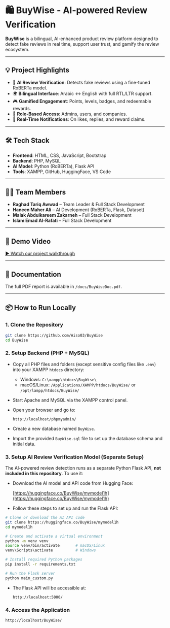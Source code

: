 # 🛍️ BuyWise - AI-powered Review Verification

**BuyWise** is a bilingual, AI-enhanced product review platform designed to detect fake reviews in real time, support user trust, and gamify the review ecosystem.

---

## 💡 Project Highlights

* 🧠 **AI Review Verification**: Detects fake reviews using a fine-tuned RoBERTa model.
* 🌍 **Bilingual Interface**: Arabic ↔ English with full RTL/LTR support.
* 🎮 **Gamified Engagement**: Points, levels, badges, and redeemable rewards.
* 🔐 **Role-Based Access**: Admins, users, and companies.
* 📣 **Real-Time Notifications**: On likes, replies, and reward claims.

---

## 🛠️ Tech Stack

* **Frontend**: HTML, CSS, JavaScript, Bootstrap
* **Backend**: PHP, MySQL
* **AI Model**: Python (RoBERTa), Flask API
* **Tools**: XAMPP, GitHub, HuggingFace, VS Code

---

## 👩‍💻 Team Members

* **Raghad Tariq Awwad** – Team Leader & Full Stack Development
* **Haneen Maher Ali** – AI Development (RoBERTa, Flask, Dataset)
* **Malak Abdulkareem Zakarneh** – Full Stack Development
* **Islam Emad Al-Rafati** – Full Stack Development

---

## 🎥 Demo Video

[▶️ Watch our project walkthrough](https://youtu.be/gpzpg5rX28M?si=gawNSMz4ET5khY13)

---

## 📂 Documentation

The full PDF report is available in `/docs/BuyWiseDoc.pdf`.

---

## 📦 How to Run Locally

### 1. Clone the Repository

```bash
git clone https://github.com/Aiso03/BuyWise
cd BuyWise
```

### 2. Setup Backend (PHP + MySQL)

* Copy all PHP files and folders (except sensitive config files like `.env`) into your XAMPP `htdocs` directory:

  * Windows: `C:\xampp\htdocs\BuyWise\`
  * macOS/Linux: `/Applications/XAMPP/htdocs/BuyWise/` or `/opt/lampp/htdocs/BuyWise/`

* Start Apache and MySQL via the XAMPP control panel.

* Open your browser and go to:

  ```
  http://localhost/phpmyadmin/
  ```

* Create a new database named `BuyWise`.

* Import the provided `BuyWise.sql` file to set up the database schema and initial data.

### 3. Setup AI Review Verification Model (Separate Setup)

The AI-powered review detection runs as a separate Python Flask API, **not included in this repository**. To use it:

* Download the AI model and API code from Hugging Face:

  [https://huggingface.co/BuyWise/mymodel1h](https://huggingface.co/BuyWise/mymodel1h)

* Follow these steps to set up and run the Flask API:

```bash
# Clone or download the AI API code
git clone https://huggingface.co/BuyWise/mymodel1h
cd mymodel1h

# Create and activate a virtual environment
python -m venv venv
source venv/bin/activate       # macOS/Linux
venv\Scripts\activate          # Windows

# Install required Python packages
pip install -r requirements.txt

# Run the Flask server
python main_custom.py
```

* The Flask API will be accessible at:

  ```
  http://localhost:5000/
  ```

### 4. Access the Application

  ```
  http://localhost/BuyWise/
  ```
